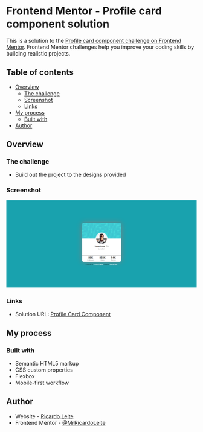 # Frontend Mentor - Profile card component solution

This is a solution to the [Profile card component challenge on Frontend Mentor](https://www.frontendmentor.io/challenges/profile-card-component-cfArpWshJ). Frontend Mentor challenges help you improve your coding skills by building realistic projects. 

## Table of contents

- [Overview](#overview)
  - [The challenge](#the-challenge)
  - [Screenshot](#screenshot)
  - [Links](#links)
- [My process](#my-process)
  - [Built with](#built-with)
- [Author](#author)

## Overview

### The challenge

- Build out the project to the designs provided

### Screenshot

![](./design/desktop-preview.png)


### Links

- Solution URL: [Profile Card Component](https://your-solution-url.com)

## My process

### Built with

- Semantic HTML5 markup
- CSS custom properties
- Flexbox
- Mobile-first workflow


## Author

- Website - [Ricardo Leite](https://github.com/MrRicardoLeite)
- Frontend Mentor - [@MrRicardoLeite](https://www.frontendmentor.io/profile/MrRicardoLeite)
